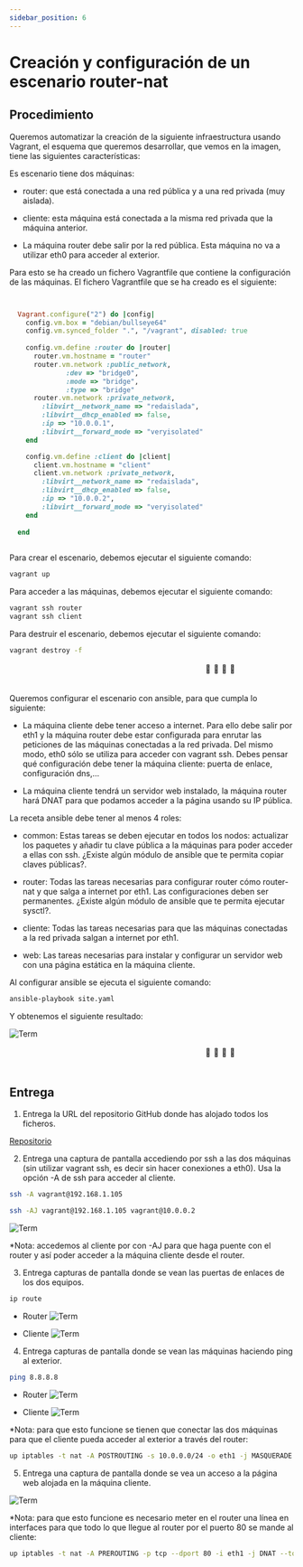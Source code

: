 ```yaml
---
sidebar_position: 6
---
```


# Creación y configuración de un escenario router-nat

## Procedimiento


Queremos automatizar la creación de la siguiente infraestructura usando Vagrant, el esquema que queremos desarrollar, que vemos en la imagen, tiene las siguientes características:

Es escenario tiene dos máquinas:

- router: que está conectada a una red pública y a una red privada (muy aislada).

- cliente: esta máquina está conectada a la misma red privada que la máquina anterior.

- La máquina router debe salir por la red pública. Esta máquina no va a utilizar eth0 para acceder al exterior.


Para esto se ha creado un fichero Vagrantfile que contiene la configuración de las máquinas. El fichero Vagrantfile que se ha creado es el siguiente:

```ruby


  Vagrant.configure("2") do |config|
    config.vm.box = "debian/bullseye64"
    config.vm.synced_folder ".", "/vagrant", disabled: true
    
    config.vm.define :router do |router|
      router.vm.hostname = "router"
      router.vm.network :public_network,
			  :dev => "bridge0",
			  :mode => "bridge",
			  :type => "bridge"
      router.vm.network :private_network,
        :libvirt__network_name => "redaislada",
        :libvirt__dhcp_enabled => false,
        :ip => "10.0.0.1",
        :libvirt__forward_mode => "veryisolated"
    end

    config.vm.define :client do |client|
      client.vm.hostname = "client"
      client.vm.network :private_network,
        :libvirt__network_name => "redaislada",
        :libvirt__dhcp_enabled => false,
        :ip => "10.0.0.2",
        :libvirt__forward_mode => "veryisolated"
    end
	  
  end
    
```

Para crear el escenario, debemos ejecutar el siguiente comando:

```bash
vagrant up
```

Para acceder a las máquinas, debemos ejecutar el siguiente comando:

```bash
vagrant ssh router
vagrant ssh client
```

Para destruir el escenario, debemos ejecutar el siguiente comando:

```bash
vagrant destroy -f
```


ㅤㅤㅤㅤㅤㅤㅤㅤㅤㅤㅤㅤㅤㅤㅤㅤㅤㅤㅤㅤㅤㅤㅤㅤㅤㅤㅤ🦦                  🦦                     🦦                      🦦ㅤㅤㅤㅤㅤㅤㅤㅤㅤㅤㅤㅤㅤㅤㅤㅤㅤㅤㅤㅤㅤㅤㅤㅤㅤㅤㅤㅤㅤㅤ


Queremos configurar el escenario con ansible, para que cumpla lo siguiente:

- La máquina cliente debe tener acceso a internet. Para ello debe salir por eth1 y la máquina router debe estar configurada para enrutar las peticiones de las máquinas conectadas a la red privada. Del mismo modo, eth0 sólo se utiliza para acceder con vagrant ssh. Debes pensar qué configuración debe tener la máquina cliente: puerta de enlace, configuración dns,…

- La máquina cliente tendrá un servidor web instalado, la máquina router hará DNAT para que podamos acceder a la página usando su IP pública.

La receta ansible debe tener al menos 4 roles:

- common: Estas tareas se deben ejecutar en todos los nodos: actualizar los paquetes y añadir tu clave pública a la máquinas para poder acceder a ellas con ssh. ¿Existe algún módulo de ansible que te permita copiar claves públicas?.

- router: Todas las tareas necesarias para configurar router cómo router-nat y que salga a internet por eth1. Las configuraciones deben ser permanentes. ¿Existe algún módulo de ansible que te permita ejecutar sysctl?.

- cliente: Todas las tareas necesarias para que las máquinas conectadas a la red privada salgan a internet por eth1.

- web: Las tareas necesarias para instalar y configurar un servidor web con una página estática en la máquina cliente.


Al configurar ansible se ejecuta el siguiente comando:

```bash
ansible-playbook site.yaml
```

Y obtenemos el siguiente resultado:

![Term](/img/SRI/practicaSRI-8.png)


ㅤㅤㅤㅤㅤㅤㅤㅤㅤㅤㅤㅤㅤㅤㅤㅤㅤㅤㅤㅤㅤㅤㅤㅤㅤㅤㅤ🦦                  🦦                     🦦                      🦦ㅤㅤㅤㅤㅤㅤㅤㅤㅤㅤㅤㅤㅤㅤㅤㅤㅤㅤㅤㅤㅤㅤㅤㅤㅤㅤㅤㅤㅤㅤ


## Entrega

1. Entrega la URL del repositorio GitHub donde has alojado todos los ficheros.

[Repositorio](https://github.com/belennazareth/vagrant_ansible)


2. Entrega una captura de pantalla accediendo por ssh a las dos máquinas (sin utilizar vagrant ssh, es decir sin hacer conexiones a eth0). Usa la opción -A de ssh para acceder al cliente.

```bash
ssh -A vagrant@192.168.1.105

ssh -AJ vagrant@192.168.1.105 vagrant@10.0.0.2
```

![Term](/img/SRI/practicaSRI-10.png)

*Nota: accedemos al cliente por con -AJ para que haga puente con el router y así poder acceder a la máquina cliente desde el router.


3. Entrega capturas de pantalla donde se vean las puertas de enlaces de los dos equipos.

```bash
ip route
```

* Router
![Term](/img/SRI/practicaSRI-11.png)

* Cliente
![Term](/img/SRI/practicaSRI-12.png)


4. Entrega capturas de pantalla donde se vean las máquinas haciendo ping al exterior.

```bash
ping 8.8.8.8
```

* Router
![Term](/img/SRI/practicaSRI-13.png)

* Cliente
![Term](/img/SRI/practicaSRI-14.png)

*Nota: para que esto funcione se tienen que conectar las dos máquinas para que el cliente pueda acceder al exterior a través del router:

```bash
up iptables -t nat -A POSTROUTING -s 10.0.0.0/24 -o eth1 -j MASQUERADE
```


5. Entrega una captura de pantalla donde se vea un acceso a la página web alojada en la máquina cliente.

![Term](/img/SRI/practicaSRI-15.png)


*Nota: para que esto funcione es necesario meter en el router una línea en interfaces para que todo lo que llegue al router por el puerto 80 se mande al cliente:

```bash
up iptables -t nat -A PREROUTING -p tcp --dport 80 -i eth1 -j DNAT --to 10.0.0.2
```